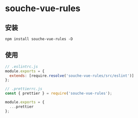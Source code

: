 # souche-vue-rules

## 安装

```
npm install souche-vue-rules -D
```

## 使用

```js
// .eslintrc.js
module.exports = {
  extends: [require.resolve('souche-vue-rules/src/eslint')]
};
```

```js
// .prettierrc.js
const { prettier } = require('souche-vue-rules');

module.exports = {
  ...prettier
};
```

